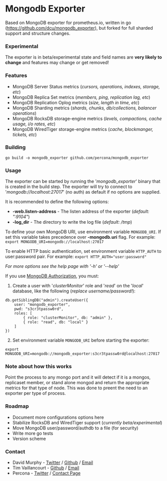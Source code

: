 # Mongodb Exporter

Based on MongoDB exporter for prometheus.io, written in go (https://github.com/dcu/mongodb_exporter), but forked for full sharded support and structure changes.

### Experimental

The exporter is in beta/experimental state and field names are **very likely to change** and features may change or get removed!

### Features

- MongoDB Server Status metrics (*cursors, operations, indexes, storage, etc*)
- MongoDB Replica Set metrics (*members, ping, replication lag, etc*)
- MongoDB Replication Oplog metrics (*size, length in time, etc*)
- MongoDB Sharding metrics (*shards, chunks, db/collections, balancer operations*)
- MongoDB RocksDB storage-engine metrics (*levels, compactions, cache usage, i/o rates, etc*)
- MongoDB WiredTiger storage-engine metrics (*cache, blockmanger, tickets, etc*)

### Building

    go build -o mongodb_exporter github.com/percona/mongodb_exporter

### Usage

The exporter can be started by running the '*mongodb_exporter*' binary that is created in the build step. The exporter will try to connect to '*mongodb://localhost:27017*' (no auth) as default if no options are supplied.

It is recommended to define the following options:

- **-web.listen-address** - The listen address of the exporter (*default: ":9104"*)
- **-log_dir** - The directory to write the log file (*default: /tmp*)

To define your own MongoDB URI, use environment variable `MONGODB_URI`. If set this variable takes precedence over **-mongodb.uri** flag.
For example: `export MONGODB_URI=mongodb://localhost:27017`

To enable HTTP basic authentication, set environment variable `HTTP_AUTH` to user:password pair.
For example: `export HTTP_AUTH="user:password"`

*For more options see the help page with '-h' or '--help'*

If you use [MongoDB Authorization](https://docs.mongodb.org/manual/core/authorization/), you must:

1. Create a user with '*clusterMonitor*' role and '*read*' on the '*local*' database, like the following (*replace username/password!*):

```
db.getSiblingDB("admin").createUser({
    user: "mongodb_exporter",
    pwd: "s3cr3tpassw0rd",
    roles: [
        { role: "clusterMonitor", db: "admin" },
        { role: "read", db: "local" }
    ]
})
```

2. Set environment variable `MONGODB_URI` before starting the exporter:

```
export MONGODB_URI=mongodb://mongodb_exporter:s3cr3tpassw0rd@localhost:27017
```

### Note about how this works
Point the process to any mongo port and it will detect if it is a mongos, replicaset member, or stand alone mongod and return the appropriate metrics for that type of node. This was done to preent the need to an exporter per type of process.

### Roadmap

- Document more configurations options here
- Stabilize RocksDB and WiredTiger support (*currently beta/experimental*)
- Move MongoDB user/password/authdb to a file (for security)
- Write more go tests
- Version scheme

### Contact

- David Murphy - [Twitter](https://twitter.com/dmurphy_data) / [Github](https://github.com/dbmurphy) / [Email](mailto:david.murphy@percona.com)
- Tim Vaillancourt - [Github](https://github.com/timvaillancourt) / [Email](mailto:tim.vaillancourt@percona.com)
- Percona - [Twitter](https://twitter.com/Percona) / [Contact Page](https://www.percona.com/about-percona/contact)
